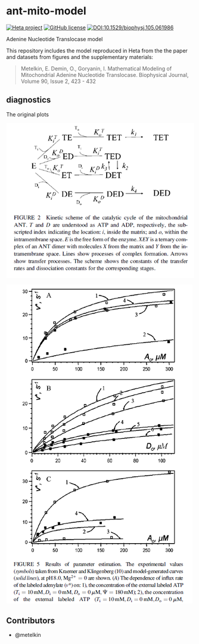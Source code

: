 # ant-mito-model

[![Heta project](https://img.shields.io/badge/%CD%B1-Heta_project-blue)](https://hetalang.github.io/)
[![GitHub license](https://img.shields.io/github/license/insysbio/drug-loaded-nanoparticles.svg)](https://github.com/insysbio/drug-loaded-nanoparticles/blob/master/LICENSE)
[![DOI:10.1529/biophysj.105.061986](https://zenodo.org/badge/DOI/10.1529/biophysj.105.061986.svg)](https://doi.org/10.1529/biophysj.105.061986)


Adenine Nucleotide Translocase model

This repository includes the model reproduced in Heta from the the paper and datasets from figures and the supplementary materials:

> Metelkin, E. Demin, O., Goryanin, I. Mathematical Modeling of Mitochondrial Adenine Nucleotide Translocase. 
Biophysical Journal, Volume 90, Issue 2, 423 - 432

## diagnostics

The original plots

![fig2](archive/fig2.png)

![fig5](archive/fig5.png)

## Contributors

- @metelkin

